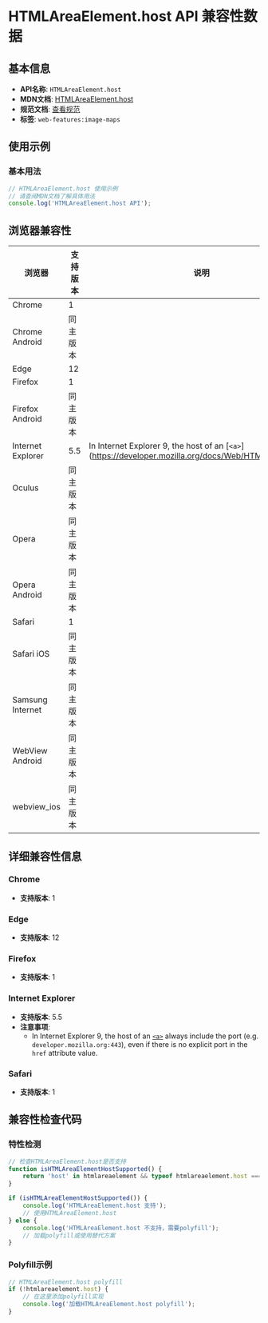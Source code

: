 # HTMLAreaElement.host API 兼容性数据

## 基本信息

- **API名称**: `HTMLAreaElement.host`
- **MDN文档**: [HTMLAreaElement.host](https://developer.mozilla.org/docs/Web/API/HTMLAreaElement/host)
- **规范文档**: [查看规范](https://html.spec.whatwg.org/multipage/links.html#dom-hyperlink-host-dev)
- **标签**: `web-features:image-maps`

## 使用示例

### 基本用法

```javascript
// HTMLAreaElement.host 使用示例
// 请查阅MDN文档了解具体用法
console.log('HTMLAreaElement.host API');
```

## 浏览器兼容性

| 浏览器 | 支持版本 | 说明 |
|--------|----------|------|
| Chrome | 1 |  |
| Chrome Android | 同主版本 |  |
| Edge | 12 |  |
| Firefox | 1 |  |
| Firefox Android | 同主版本 |  |
| Internet Explorer | 5.5 | In Internet Explorer 9, the host of an [`<a>`](https://developer.mozilla.org/docs/Web/HTML/Reference... |
| Oculus | 同主版本 |  |
| Opera | 同主版本 |  |
| Opera Android | 同主版本 |  |
| Safari | 1 |  |
| Safari iOS | 同主版本 |  |
| Samsung Internet | 同主版本 |  |
| WebView Android | 同主版本 |  |
| webview_ios | 同主版本 |  |

## 详细兼容性信息

### Chrome

- **支持版本**: 1

### Edge

- **支持版本**: 12

### Firefox

- **支持版本**: 1

### Internet Explorer

- **支持版本**: 5.5
- **注意事项**:
  - In Internet Explorer 9, the host of an [`<a>`](https://developer.mozilla.org/docs/Web/HTML/Reference/Elements/a) always include the port (e.g. `developer.mozilla.org:443`), even if there is no explicit port in the `href` attribute value.

### Safari

- **支持版本**: 1

## 兼容性检查代码

### 特性检测

```javascript
// 检查HTMLAreaElement.host是否支持
function isHTMLAreaElementHostSupported() {
    return 'host' in htmlareaelement && typeof htmlareaelement.host === 'function';
}

if (isHTMLAreaElementHostSupported()) {
    console.log('HTMLAreaElement.host 支持');
    // 使用HTMLAreaElement.host
} else {
    console.log('HTMLAreaElement.host 不支持，需要polyfill');
    // 加载polyfill或使用替代方案
}
```

### Polyfill示例

```javascript
// HTMLAreaElement.host polyfill
if (!htmlareaelement.host) {
    // 在这里添加polyfill实现
    console.log('加载HTMLAreaElement.host polyfill');
}
```

